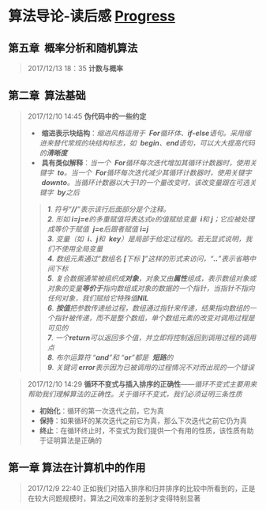 # 算法导论-读后感  [Progress](https://github.com/WindRunnerCackerChen/Coding-Game-Story  "进度") 

## 第五章  概率分析和随机算法
>2017/12/13 18：35 <b>计数与概率</b><br>


## 第二章  算法基础

>2017/12/10 14:45 <b>伪代码中的一些约定</b><br>
>*  <b>缩进表示块结构</b>：<em>缩进风格适用于  <b>For</b>循环体、<b>if-else</b>语句。采用缩进来替代常规的块结构标志，如  <b>begin</b>、<b>end</b>语句，可以大大提高代码的<b>清晰度</b></em><br>
>*  <b>具有类似解释</b>：<em>当一个  <b>For</b>循环每次迭代增加其循环计数器时，使用关键字  <b>to</b>。当一个  <b>For</b>循环每次迭代减少其循环计数器时，使用关键字  <b>downto</b>。当循环计数器以大于1的一个量改变时，该改变量跟在可选关键字  <b>by</b>之后</em><br>
>><em><b>1</b>. 符号“<b>//</b>”表示该行后面部分是个注释。<br>
>><b>2</b>. 形如 <b>i=j=e</b>的多重赋值将表达式e的值赋给变量  <b>i</b>和 <b>j</b>；它应被处理成等价于赋值  <b>j=e</b>后跟者赋值 <b>i=j</b><br>
>><b>3</b>. 变量（如  <b>i</b>、<b>j</b>和  <b>key</b>）是局部于给定过程的。若无显式说明，我们不使用全局变量<br>
>><b>4</b>. 数组元素通过“数组名  <b>[</b>下标  <b>]</b>”这样的形式来访问，“<b>..</b>”表示省略中间下标<br>
>><b>5</b>. 复合数据通常被组织成<b>对象</b>，对象又由<b>属性</b>组成，表示数组对象或对象的变量<b>等价于</b>指向数组或对象的数据的一个指针，当指针不指向任何对象，我们赋给它特殊值<b>NIL</b><br>
>><b>6</b>. <b>按值</b>把参数传递给过程，数组通过指针来传递，结果指向数组的一个指针被传递，而不是整个数组，单个数组元素的改变对调用过程是可见的<br>
>><b>7</b>. 一个<b>return</b>可以返回多个值，并立即将控制返回到调用过程的调用点<br>
>><b>8</b>. 布尔运算符 “<b>and</b>”和  “<b>or</b>”都是  <b>短路</b>的<br>
>><b>9</b>. 关键词 <b>error</b>表示因为已被调用的过程情况不对而出现的一个错误<br>
</em>

>2017/12/10 14:29 <b>循环不变式与插入排序的正确性</b>——<em>循环不变式主要用来帮助我们理解算法的正确性。关于循环不变式，我们必须证明三条性质</em><br>
>* <b>初始化</b>：循环的第一次迭代之前，它为真<br>
>* <b>保持</b>：如果循环的某次迭代之前它为真，那么下次迭代之前它仍为真<br>
>* <b>终止</b>：在循环终止时，不变式为我们提供一个有用的性质，该性质有助于证明算法是正确的<br>

## 第一章  算法在计算机中的作用

>2017/12/9 22:40 正如我们对插入排序和归并排序的比较中所看到的，正是在较大问题规模时，算法之间效率的差别才变得特别显著
